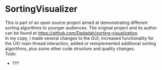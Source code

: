 # SortingVisualizer

This is part of an open source project aimed at demonstrating different sorting algorithms to younger audiences. The original project and its author can be found at https://github.com/Dadadah/sorting-visualization.  
In my copy, I made several changes to the GUI, increased functionality for the UX/ main thread interaction, added or reimplemented additional sorting algorithms, plus some other code structure and quality changes.  
Todo:
  - ???
